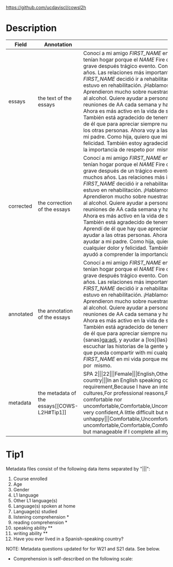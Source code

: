 https://github.com/ucdaviscl/cowsl2h

# Description
| Field     | Annotation                                  | Example                                                                                                                                                                                                                                                                                                                                                                                                                                                                                                                                                                                                                                                                                                                                                                                                                                                                                                                                                                                                                                                                                                                                                                                                                                                                                                                                                                                                                                                                                                                                                                                                                                                |
| --------- | ------------------------------------------- | ------------------------------------------------------------------------------------------------------------------------------------------------------------------------------------------------------------------------------------------------------------------------------------------------------------------------------------------------------------------------------------------------------------------------------------------------------------------------------------------------------------------------------------------------------------------------------------------------------------------------------------------------------------------------------------------------------------------------------------------------------------------------------------------------------------------------------------------------------------------------------------------------------------------------------------------------------------------------------------------------------------------------------------------------------------------------------------------------------------------------------------------------------------------------------------------------------------------------------------------------------------------------------------------------------------------------------------------------------------------------------------------------------------------------------------------------------------------------------------------------------------------------------------------------------------------------------------------------------------------------------------------------------ |
| essays    | the text of the essays                      | Conocí a mi amigo *FIRST_NAME* en *NUMBER* en mi lugar de trabajo en *CITY*, *STATE*. Él y su familia no tenían hogar porque el *NAME* Fire destruyó su comunidad en *CITY*. Su adicción al alcohol fue más grave después trágico evento. Conectamos porque mi padre fue adicto al alcohol durante muchos años. Las relaciones más importantes de *FIRST_NAME* y mi padre estuvieron en peligro. Pero, *FIRST_NAME* decidió ir a rehabilitación el año pasado. Hablamos todos los días por teléfono cuando estuvo en rehabilitación. ¡Hablamos sobre dolor, amor, felicidad, experiencias de vida, y mucho más! Aprendieron mucho sobre nuestras vidas y ahora somos amigos muy especiales. Ahora no es un adicto al alcohol. Quiere ayudar a personas que tienen experiencias similares como él con el alcohol. Va a las reuniones de AA cada semana y habla con personas con experiencias de vida diferentes y similares. Ahora es más activo en la vida de su familia. Le encanta pasar tiempo con sus dos hijos y cuatro nietos. También está agradecido de tenerme en su vida porque ayudé mucho en los malos momentos. Aprendí de él que para apreciar siempre nuestro cuerpo, la vida es corta, tomar decisiones sanos, y ayudar a los otras personas. Ahora voy a las reuniones de AA para escuchar las historias de la gente y ayudar a mi padre. Como hija, quiero que mi padre sienta seguro y que pueda compartir with mí cualquier dolor y felicidad. También estoy agradecida de tener *FIRST_NAME* en mi vida porque me ayudó a comprender la importancia de respeto por  mismo.                                                        |
| corrected | the correction of the essays                | Conocí a mi amigo *FIRST_NAME* en *NUMBER* en mi lugar de trabajo en *CITY*, *STATE*. Él y su familia no tenían hogar porque el *NAME* Fire destruyó su comunidad en *CITY*. Su adicción al alcohol fue más grave después de un trágico evento. Conectamos porque mi padre fue adicto al alcohol durante muchos años. Las relaciones más importantes de *FIRST_NAME* y mi padre estuvieron en peligro. Pero, *FIRST_NAME* decidió ir a rehabilitación el año pasado. Hablamos todos los días por teléfono cuando estuvo en rehabilitación. ¡Hablamos sobre dolor, amor, felicidad, experiencias de vida, y mucho más! Aprendieron mucho sobre nuestras vidas y ahora somos amigos muy especiales. Ahora no es un adicto al alcohol. Quiere ayudar a personas que tienen experiencias similares como él con el alcohol. Va a las reuniones de AA cada semana y habla con personas con experiencias de vida diferentes y similares. Ahora es más activo en la vida de su familia. Le encanta pasar tiempo con sus dos hijos y cuatro nietos. También está agradecido de tenerme en su vida porque lo ayudé mucho en los malos momentos. Aprendí de él que hay que apreciar siempre nuestro cuerpo, la vida es corta, tomar decisiones sanas, y ayudar a las otras personas. Ahora voy a las reuniones de AA para escuchar las historias de la gente y ayudar a mi padre. Como hija, quiero que mi padre se sienta seguro y que pueda compartir conmigo cualquier dolor y felicidad. También estoy agradecida de tener a *FIRST_NAME* en mi vida porque me ayudó a comprender la importancia del respeto por  uno mismo.                                  |
| annotated | the annotation of the essays                | Conocí a mi amigo *FIRST_NAME* en *NUMBER* en mi lugar de trabajo en *CITY*, *STATE*. Él y su familia no tenían hogar porque el *NAME* Fire destruyó su comunidad en *CITY*. Su adicción al alcohol fue más grave después trágico evento. Conectamos porque mi padre fue adicto al alcohol durante muchos años. Las relaciones más importantes de *FIRST_NAME* y mi padre estuvieron en peligro. Pero, *FIRST_NAME* decidió ir a rehabilitación el año pasado. Hablamos todos los días por teléfono cuando estuvo en rehabilitación. ¡Hablamos sobre dolor, amor, felicidad, experiencias de vida, y mucho más! Aprendieron mucho sobre nuestras vidas y ahora somos amigos muy especiales. Ahora no es un adicto al alcohol. Quiere ayudar a personas que tienen experiencias similares como él con el alcohol. Va a las reuniones de AA cada semana y habla con personas con experiencias de vida diferentes y similares. Ahora es más activo en la vida de su familia. Le encanta pasar tiempo con sus dos hijos y cuatro nietos. También está agradecido de tenerme en su vida porque ayudé mucho en los malos momentos. Aprendí de él que para apreciar siempre nuestro cuerpo, la vida es corta, tomar decisiones [sanos]{sanas}<ga:adj>, y ayudar a [los]{las}<ga:det> otras personas. Ahora voy a las reuniones de AA para escuchar las historias de la gente y ayudar a mi padre. Como hija, quiero que mi padre sienta seguro y que pueda compartir with mí cualquier dolor y felicidad. También estoy agradecida de tener *FIRST_NAME* en mi vida porque me ayudó a comprender la importancia [de]{del}<ab:det:art:def> respeto por  mismo. |
| metadata  | the metadata of the essays[[COWS-L2H#Tip1]] | SPA 2\|\|\|22\|\|\|Female\|\|\|English,Other\|\|\|4 or more\|\|\|SPA 1\|\|\|\|\|\|No\|\|\|2\|\|\|No\|\|\|In an English speaking country\|\|\|In an English speaking country\|\|\|No\|\|\|None at all\|\|\|To complete the language requirement,Because I have an interest in the language or in one\, or more\, Spanish-speaking cultures,For professional reasons,For personal reasons (family\, partners\, etc.)\|\|\|Comfortable,Neither comfortable nor uncomfortable,Comfortable,Uncomfortable,Comfortable,Comfortable,Comfortable,Uncomfortable\|\|\|feel very confident,A little difficult but manageable if I do all my homework and study enough,extremely unhappy\|\|\|Comfortable,Uncomfortable,Extremely comfortable,Neither comfortable nor uncomfortable,Comfortable,Comfortable,Comfortable,Comfortable\|\|\|feel very confident,A little difficult but manageable if I complete all my homework and study,extremely happy                                                                                                                                                                                                                                                                                                                                                                                                                                                                                                                                                                                                                                                                                                              |
# Tip1
Metadata files consist of the following data items separated by "|||":

1. Course enrolled
2. Age
3. Gender
4. L1 language
5. Other L1 language(s)
6. Language(s) spoken at home
7. Language(s) studied
8. listening comprehension *
9. reading comprehension *
10. speaking ability **
11. writing ability **
12. Have you ever lived in a Spanish-speaking country?

NOTE: Metadata questions updated for for W21 and S21 data. See below.

* Comprehension is self-described on the following scale: